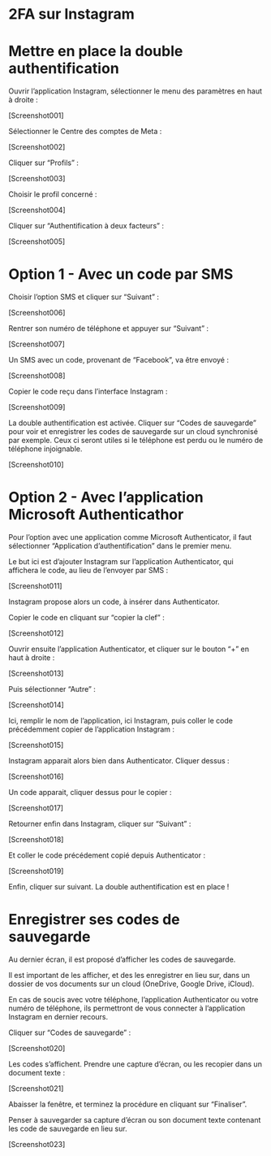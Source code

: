 # 2FA sur Instagram

# Mettre en place la double authentification

Ouvrir l’application Instagram, sélectionner le menu des paramètres en haut à droite :

[Screenshot001]

Sélectionner le Centre des comptes de Meta :

[Screenshot002]


Cliquer sur “Profils” : 

[Screenshot003]



Choisir le profil concerné : 

[Screenshot004]



Cliquer sur “Authentification à deux facteurs” : 

[Screenshot005]



# Option 1 - Avec un code par SMS

Choisir l’option SMS et cliquer sur “Suivant” :

[Screenshot006]



Rentrer son numéro de téléphone et appuyer sur “Suivant” : 

[Screenshot007]



Un SMS avec un code, provenant de “Facebook”, va être envoyé : 

[Screenshot008]



Copier le code reçu dans l’interface Instagram : 

[Screenshot009]



La double authentification est activée. Cliquer sur “Codes de sauvegarde” pour voir et enregistrer les codes de sauvegarde sur un cloud synchronisé par exemple. Ceux ci seront utiles si le téléphone est perdu ou le numéro de téléphone injoignable.

[Screenshot010]



# Option 2 - Avec l’application Microsoft Authenticathor

Pour l’option avec une application comme Microsoft Authenticator, il faut sélectionner “Application d’authentification” dans le premier menu.

Le but ici est d’ajouter Instagram sur l’application Authenticator, qui affichera le code, au lieu de l’envoyer par SMS : 

[Screenshot011]

Instagram propose alors un code, à insérer dans Authenticator.

Copier le code en cliquant sur “copier la clef” :

[Screenshot012]



Ouvrir ensuite l’application Authenticator, et cliquer sur le bouton “+” en haut à droite : 

[Screenshot013]



Puis sélectionner “Autre” :

[Screenshot014]

Ici, remplir le nom de l’application, ici Instagram, puis coller le code précédemment copier de l’application Instagram : 

[Screenshot015]

Instagram apparait alors bien dans Authenticator. Cliquer dessus : 

[Screenshot016]

Un code apparait, cliquer dessus pour le copier : 

[Screenshot017]

Retourner enfin dans Instagram, cliquer sur “Suivant” : 

[Screenshot018]

Et coller le code précédement copié depuis Authenticator : 

[Screenshot019]

Enfin, cliquer sur suivant. La double authentification est en place !

# Enregistrer ses codes de sauvegarde

Au dernier écran, il est proposé d’afficher les codes de sauvegarde.

Il est important de les afficher, et des les enregistrer en lieu sur, dans un dossier de vos documents sur un cloud (OneDrive, Google Drive, iCloud).

En cas de soucis avec votre téléphone, l’application Authenticator ou votre numéro de téléphone, ils permettront de vous connecter à l’application Instagram en dernier recours.

Cliquer sur “Codes de sauvegarde” : 

[Screenshot020]

Les codes s’affichent. Prendre une capture d’écran, ou les recopier dans un document texte : 

[Screenshot021]

Abaisser la fenêtre, et terminez la procédure en cliquant sur “Finaliser”.

Penser à sauvegarder sa capture d’écran ou son document texte contenant les code de sauvegarde en lieu sur.

[Screenshot023]
